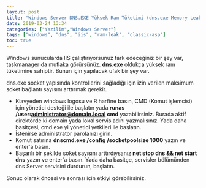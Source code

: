 ```yaml
---
layout: post
title: "Windows Server DNS.EXE Yüksek Ram Tüketimi (dns.exe Memory Leak)"
date: 2019-03-24 13:34
categories: ["Yazilim","Windows Server"]
tags: ["windows", "dns", "iis", "ram-leak", "classic-asp"]
toc: true
---
```


Windows sunucularda IIS çalıştırıyorsunuz fark edeceğiniz bir şey var, taskmanager da mutlaka görürsünüz. **dns.exe** oldukça yüksek ram tüketimine sahiptir. Bunun için yapılacak ufak bir şey var.

dns.exe socket yapısında kontrollerini sağladığı için izin verilen maksimum soket bağlantı sayısını arttırmak gerekir.

- Klavyeden windows logosu ve R harfine basın, CMD (Komut işlemcisi) için yönetici desteği ile başlatın yada **runas /user:administrator@domain.local cmd** yazabilirsiniz. Burada aktif direktörde ki domain yada lokal servis adını yazmalısınız. Yada daha basitçesi, cmd.exe yi yönetici yetkileri ile başlatın.
- İstenirse administrator parolanızı girin.
- Komut satırına **dnscmd.exe /config /socketpoolsize 1000** yazın ve enter'a basın.
- Başarılı bir şekilde soket sayısını arttırdıysanız **net stop dns && net start dns** yazın ve enter'a basın. Yada daha basitçe, servisler bölümünden dns Server servisini durdurun, başlatın.

Sonuç olarak öncesi ve sonrası için etkiyi görebilirsiniz.